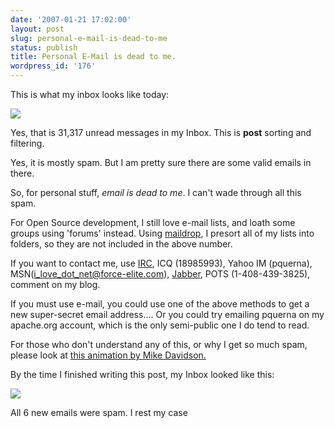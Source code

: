 ```yaml
---
date: '2007-01-21 17:02:00'
layout: post
slug: personal-e-mail-is-dead-to-me
status: publish
title: Personal E-Mail is dead to me.
wordpress_id: '176'
---
```



This is what my inbox looks like today:


![](http://corelands.com/~chip/email-is-dead.png)



Yes, that is 31,317 unread messages in my Inbox. This is **post** sorting and filtering.





Yes, it is mostly spam.  But I am pretty sure there are some valid emails in there.





So, for personal stuff, _email is dead to me_.  I can't wade through all this spam.





For Open Source development, I still love e-mail lists, and loath some groups using 'forums' instead. Using [maildrop](http://www.courier-mta.org/maildrop/), I presort all of my lists into folders, so they are not included in the above number.





If you want to contact me, use [IRC](irc://irc.freenode.net/#httpd-dev), ICQ (18985993), Yahoo IM (pquerna), MSN(i_love_dot_net@force-elite.com), [Jabber](jabber:paul.querna@gmail.com), POTS (1-408-439-3825), comment on my blog.






If you must use e-mail, you could use one of the above methods to get a new super-secret email address.... Or you could try emailing pquerna on my apache.org account, which is the only semi-public one I do tend to read.





For those who don't understand any of this, or why I get so much spam, please look at [this animation by Mike Davidson.](http://www.mikeindustries.com/blog/archive/2006/12/why-email-is-broken)





By the time I finished writing this post, my Inbox looked like this:


![](http://corelands.com/~chip/email-is-dead-2.png)


All 6 new emails were spam. I rest my case








